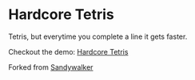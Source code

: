 # Hardcore Tetris

Tetris, but everytime you complete a line it gets faster.

Checkout the demo: [Hardcore Tetris](https://vishalrohra.github.io/Hardcore-Tetris)

Forked from [Sandywalker](https://github.com/sandywalker/Tetris)
